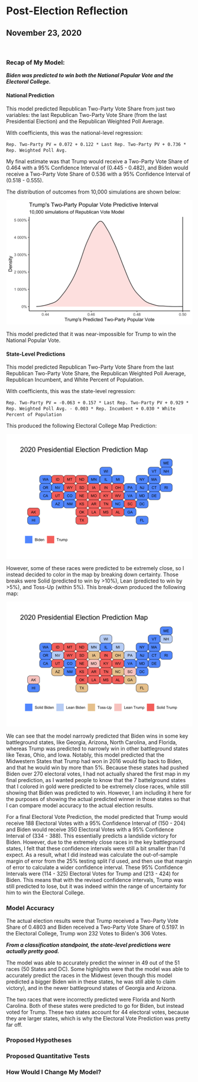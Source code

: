 # Post-Election Reflection

## November 23, 2020

<br>

### Recap of My Model:

***Biden was predicted to win both the National Popular Vote and the Electoral College.***

#### National Prediction

This model predicted Republican Two-Party Vote Share from just two variables: the last Republican Two-Party Vote Share (from the last Presidential Election) and the Republican Weighted Poll Average. 

With coefficients, this was the national-level regression:

```
Rep. Two-Party PV = 0.072 + 0.122 * Last Rep. Two-Party PV + 0.736 * Rep. Weighted Poll Avg.
```

My final estimate was that Trump would receive a Two-Party Vote Share of 0.464 with a 95% Confidence Interval of (0.445 - 0.482), and Biden would receive a Two-Party Vote Share of 0.536 with a 95% Confidence Interval of (0.518 - 0.555). 

The distribution of outcomes from 10,000 simulations are shown below:

![2020 R National Simulations](../figures/Final_R_natl_sim.png)

This model predicted that it was near-impossible for Trump to win the National Popular Vote.

#### State-Level Predictions

This model predicted Republican Two-Party Vote Share from the last Republican Two-Party Vote Share, the Republican Weighted Poll Average, Republican Incumbent, and White Percent of Population.

With coefficients, this was the state-level regression: 

```
Rep. Two-Party PV = -0.063 + 0.157 * Last Rep. Two-Party PV + 0.929 * Rep. Weighted Poll Avg. - 0.003 * Rep. Incumbent + 0.030 * White Percent of Population
```

This produced the following Electoral College Map Prediction:

![2020 State Preds](../figures/R_state_ec_map.png)

However, some of these races were predicted to be extremely close, so I instead decided to color in the map by breaking down certainty. Those breaks were Solid (predicted to win by >10%), Lean (predicted to win by >5%), and Toss-Up (within 5%). This break-down produced the following map:

![2020 State Preds With Break-Down](../figures/Final_R_state_map.png)

We can see that the model narrowly predicted that Biden wins in some key battleground states, like Georgia, Arizona, North Carolina, and Florida, whereas Trump was predicted to narrowly win in other battleground states like Texas, Ohio, and Iowa. Notably, this model predicted that the Midwestern States that Trump had won in 2016 would flip back to Biden, and that he would win by more than 5%. Because these states had pushed Biden over 270 electoral votes, I had not actually shared the first map in my final prediction, as I wanted people to know that the 7 battelground states that I colored in gold were predicted to be extremely close races, while still showing that Biden was predicted to win. However, I am including it here for the purposes of showing the actual predicted winner in those states so that I can compare model accuracy to the actual election results.

For a final Electoral Vote Prediction, the model predicted that Trump would receive 188 Electoral Votes with a 95% Confidence Interval of (150 - 204) and Biden would receive 350 Electoral Votes with a 95% Confidence Interval of (334 - 388). This essentially predicts a landslide victory for Biden. However, due to the extremely close races in the key battleground states, I felt that these confidence intervals were still a bit smaller than I'd expect. As a result, what I did instead was calculate the out-of-sample margin of error from the 25% testing split I'd used, and then use that margin of error to calculate a wider confidence interval. These 95% Confidence Intervals were (114 - 325) Electoral Votes for Trump and (213 - 424) for Biden. This means that with the revised confidence intervals, Trump was still predicted to lose, but it was indeed within the range of uncertainty for him to win the Electoral College.

### Model Accuracy

The actual election results were that Trump received a Two-Party Vote Share of 0.4803 and Biden received a Two-Party Vote Share of 0.5197. In the Electoral College, Trump won 232 Votes to Biden's 306 Votes.

***From a classification standpoint, the state-level predictions were actually pretty good.***

The model was able to accurately predict the winner in 49 out of the 51 races (50 States and DC). Some highlights were that the model was able to accurately predict the races in the Midwest (even though this model predicted a bigger Biden win in these states, he was still able to claim victory), and in the newer battleground states of Georgia and Arizona.

The two races that were incorrectly predicted were Florida and North Carolina. Both of these states were predicted to go for Biden, but instead voted for Trump. These two states account for 44 electoral votes, because they are larger states, which is why the Electoral Vote Prediction was pretty far off. 

### Proposed Hypotheses

### Proposed Quantitative Tests

### How Would I Change My Model?




